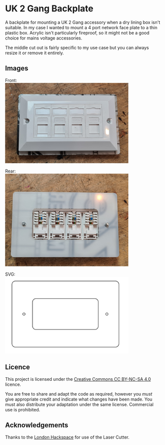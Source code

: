 # UK 2 Gang Backplate

A backplate for mounting a UK 2 Gang accessory when a dry lining box isn't suitable. In my case I wanted to mount a 4 port network face plate to a thin plastic box. Acrylic isn't particularly fireproof, so it might not be a good choice for mains voltage accessories. 

The middle cut out is fairly specific to my use case but you can always resize it or remove it entirely.

## Images

Front:  
<img src="images/UK_2_Gang_Backplate_Front.jpg" width="400">

Rear:  
<img src="images/UK_2_Gang_Backplate_Rear.jpg" width="400">

SVG:  
<img src="images/UK_2_Gang_Backplate_SVG.png" width="400">

## Licence

This project is licensed under the [Creative Commons CC BY-NC-SA 4.0](https://creativecommons.org/licenses/by-nc-sa/4.0/) licence.

You are free to share and adapt the code as required, however you *must* give appropriate credit and indicate what changes have been made. You must also distribute your adaptation under the same license. Commercial use is prohibited.

## Acknowledgements

Thanks to the [London Hackspace](https://london.hackspace.org.uk/) for use of the Laser Cutter.
